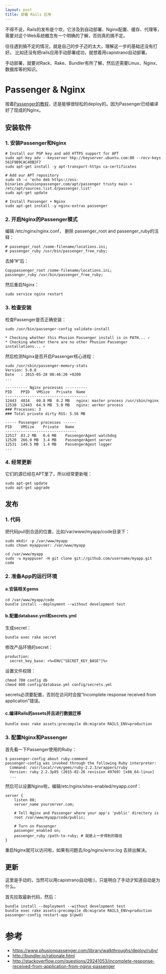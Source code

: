 ```yaml
---
layout: post
title: 部署 Rails 应用
---
```


不得不说，Rails的发布是个坎，它涉及到自动部署、Nginx配置、缓存、代理等，
需要对这个Web系统概念有一个明确的了解，否则真的搞不定。

往往遇到搞不定的情况，就是自己的步子迈的太大，理解这一步的基础还没有打好。
比如还没有把rails应用手动部署成功，就想着用capistrano自动部署。

手动部署，就要对Rack、Rake、Bundler有所了解，然后还需要Linux、Nginx、数据库等的知识。

# Passenger & Nginx
按着[Passenger的教程](https://www.phusionpassenger.com/library/walkthroughs/deploy/ruby/digital_ocean/nginx/oss/trusty/install_passenger.html)，还是能够很轻松的deploy的。因为Passenger已经编译好了现成的Nginx。

## 安装软件

### 1. 安装Passenger和Nginx
```
# Install our PGP key and add HTTPS support for APT
sudo apt-key adv --keyserver hkp://keyserver.ubuntu.com:80 --recv-keys 561F9B9CAC40B2F7
sudo apt-get install -y apt-transport-https ca-certificates

# Add our APT repository
sudo sh -c 'echo deb https://oss-binaries.phusionpassenger.com/apt/passenger trusty main > /etc/apt/sources.list.d/passenger.list'
sudo apt-get update

# Install Passenger + Nginx
sudo apt-get install -y nginx-extras passenger
```
### 2. 开启Nginx的Passenger模式

编辑 /etc/nginx/nginx.conf， 删除 passenger_root and passenger_ruby的注释：

```
# passenger_root /some-filename/locations.ini;
# passenger_ruby /usr/bin/passenger_free_ruby;
```

去掉”#“后：

```
Copypassenger_root /some-filename/locations.ini;
passenger_ruby /usr/bin/passenger_free_ruby;
```

然后重启Nginx：

```
sudo service nginx restart
```

### 3. 检查安装

检查Passenger是否正确安装：

```
sudo /usr/bin/passenger-config validate-install

* Checking whether this Phusion Passenger install is in PATH... ✓
* Checking whether there are no other Phusion Passenger installations... ✓
```

然后检测Nginx是否开启Passenger核心进程：

```
sudo /usr/sbin/passenger-memory-stats
Version: 5.0.8
Date   : 2015-05-28 08:46:20 +0200
...

---------- Nginx processes ----------
PID    PPID   VMSize   Private  Name
-------------------------------------
12443  4814   60.8 MB  0.2 MB   nginx: master process /usr/sbin/nginx
12538  12443  64.9 MB  5.0 MB   nginx: worker process
### Processes: 3
### Total private dirty RSS: 5.56 MB

----- Passenger processes ------
PID    VMSize    Private   Name
--------------------------------
12517  83.2 MB   0.6 MB    PassengerAgent watchdog
12520  266.0 MB  3.4 MB    PassengerAgent server
12531  149.5 MB  1.4 MB    PassengerAgent logger
...
```

### 4. 经常更新

它们的源已经在APT里了，所以经常更新哦：

```
sudo apt-get update
sudo apt-get upgrade
```

## 发布

### 1. 代码

把代码pull到合适的位置，比如/var/www/myapp/code目录下：

```
sudo mkdir -p /var/www/myapp
sudo chown myappuser: /var/www/myapp

cd /var/www/myapp
sudo -u myappuser -H git clone git://github.com/username/myapp.git code
```

### 2. 准备App的运行环境

#### a.安装相关gems

```
cd /var/www/myapp/code
bundle install --deployment --without development test
```

#### b.配置database.yml和secrets.yml

生成secret：

```
bundle exec rake secret
```
修改产品环境的secret：

```
production:
  secret_key_base: <%=ENV["SECRET_KEY_BASE"]%>
```

设置文件权限：

```
chmod 700 config db
chmod 600 config/database.yml config/secrets.yml
```

secrets必须要配置，否则在访问时会报“Incomplete response received from application”错误。

#### c.编译Rails的assets并且进行数据迁移

```
bundle exec rake assets:precompile db:migrate RAILS_ENV=production
```

### 3. 配置Nginx和Passenger

首先看一下Passenger使用的Ruby：

```
$ passenger-config about ruby-command
passenger-config was invoked through the following Ruby interpreter:
  Command: /usr/local/rvm/gems/ruby-2.2.3/wrappers/ruby
  Version: ruby 2.2.3p85 (2015-02-26 revision 49769) [x86_64-linux]
  ...
```

然后可以设置Nginx啦，编辑/etc/nginx/sites-enabled/myapp.conf：

```
server {
    listen 80;
    server_name yourserver.com;

    # Tell Nginx and Passenger where your app's 'public' directory is
    root /var/www/myapp/code/public;

    # Turn on Passenger
    passenger_enabled on;
    passenger_ruby /path-to-ruby; # 就是上一步得到的路径
}
```

重启Nginx就可以访问啦，如果有问题去/log/nginx/error.log 去排出解决。

## 更新
这里是手动的，当然可以用capistrano自动哦:)，只是明白了手动才知道自动是为什么。

首先拉取最新代码，然后：

```
bundle install --deployment --without development test
bundle exec rake assets:precompile db:migrate RAILS_ENV=production
passenger-config restart-app $(pwd)
```

# 参考
* https://www.phusionpassenger.com/library/walkthroughs/deploy/ruby/
* http://bundler.io/rationale.html
* http://stackoverflow.com/questions/29241053/incomplete-response-received-from-application-from-nginx-passenger

